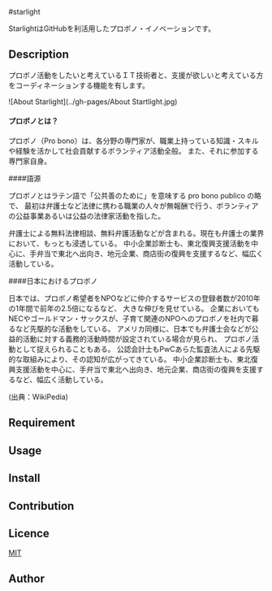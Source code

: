 #starlight

StarlightはGitHubを利活用したプロボノ・イノベーションです。

## Description

プロボノ活動をしたいと考えているＩＴ技術者と、支援が欲しいと考えている方をコーディネーションする機能を有します。

![About Starlight](../gh-pages/About Startlight.jpg)


#### プロボノとは？

プロボノ（Pro bono）は、各分野の専門家が、職業上持っている知識・スキルや経験を活かして社会貢献するボランティア活動全般。
また、それに参加する専門家自身。

####語源

プロボノとはラテン語で「公共善のために」を意味する pro bono publico の略で、
最初は弁護士など法律に携わる職業の人々が無報酬で行う、ボランティアの公益事業あるいは公益の法律家活動を指した。

弁護士による無料法律相談、無料弁護活動などが含まれる。現在も弁護士の業界において、もっとも浸透している。
中小企業診断士も、東北復興支援活動を中心に、手弁当で東北へ出向き、地元企業、商店街の復興を支援するなど、幅広く活動している。

####日本におけるプロボノ

日本では、プロボノ希望者をNPOなどに仲介するサービスの登録者数が2010年の1年間で前年の2.5倍になるなど、
大きな伸びを見せている。
企業においてもNECやゴールドマン・サックスが、子育て関連のNPOへのプロボノを社内で募るなど先駆的な活動をしている。
アメリカ同様に、日本でも弁護士会などが公益的活動に対する義務的活動時間が設定されている場合が見られ、
プロボノ活動として捉えられることもある。
公認会計士もPwCあらた監査法人による先駆的な取組みにより、その認知が広がってきている。 
中小企業診断士も、東北復興支援活動を中心に、手弁当で東北へ出向き、地元企業、商店街の復興を支援するなど、幅広く活動している。

(出典：WikiPedia)

## Requirement

## Usage

## Install

## Contribution

## Licence

[MIT](https://github.com/tcnksm/tool/blob/master/LICENCE)

## Author

